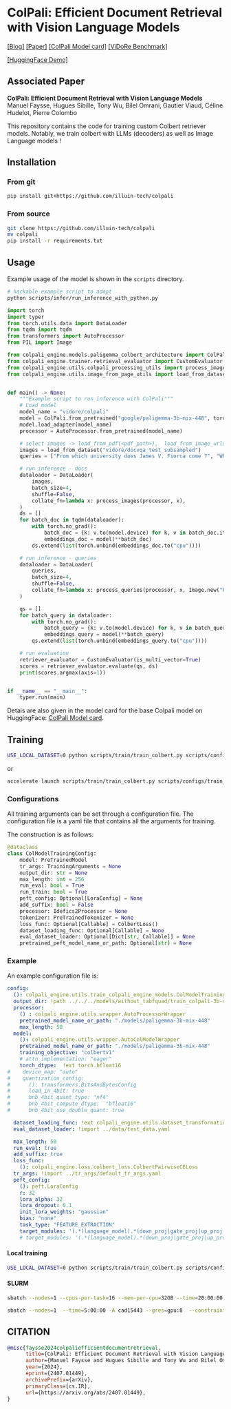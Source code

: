 # ColPali: Efficient Document Retrieval with Vision Language Models


[[Blog]](https://huggingface.co/blog/manu/colpali)
[[Paper]](https://arxiv.org/abs/2407.01449)
[[ColPali Model card]](https://huggingface.co/vidore/colpali)
[[ViDoRe Benchmark]](https://huggingface.co/vidore)
<!---[[Colab example]]()-->
[[HuggingFace Demo]](https://huggingface.co/spaces/manu/ColPali-demo)


## Associated Paper

**ColPali: Efficient Document Retrieval with Vision Language Models**
Manuel Faysse, Hugues Sibille, Tony Wu, Bilel Omrani, Gautier Viaud, Céline Hudelot, Pierre Colombo

This repository contains the code for training custom Colbert retriever models.
Notably, we train colbert with LLMs (decoders) as well as Image Language models !

## Installation

### From git
```bash
pip install git+https://github.com/illuin-tech/colpali
```

### From source
```bash
git clone https://github.com/illuin-tech/colpali
mv colpali
pip install -r requirements.txt
```

## Usage

Example usage of the model is shown in the `scripts` directory.

```bash
# hackable example script to adapt
python scripts/infer/run_inference_with_python.py
```


```python
import torch
import typer
from torch.utils.data import DataLoader
from tqdm import tqdm
from transformers import AutoProcessor
from PIL import Image

from colpali_engine.models.paligemma_colbert_architecture import ColPali
from colpali_engine.trainer.retrieval_evaluator import CustomEvaluator
from colpali_engine.utils.colpali_processing_utils import process_images, process_queries
from colpali_engine.utils.image_from_page_utils import load_from_dataset


def main() -> None:
    """Example script to run inference with ColPali"""
    # Load model
    model_name = "vidore/colpali"
    model = ColPali.from_pretrained("google/paligemma-3b-mix-448", torch_dtype=torch.bfloat16, device_map="cuda").eval()
    model.load_adapter(model_name)
    processor = AutoProcessor.from_pretrained(model_name)

    # select images -> load_from_pdf(<pdf_path>),  load_from_image_urls(["<url_1>"]), load_from_dataset(<path>)
    images = load_from_dataset("vidore/docvqa_test_subsampled")
    queries = ["From which university does James V. Fiorca come ?", "Who is the japanese prime minister?"]

    # run inference - docs
    dataloader = DataLoader(
        images,
        batch_size=4,
        shuffle=False,
        collate_fn=lambda x: process_images(processor, x),
    )
    ds = []
    for batch_doc in tqdm(dataloader):
        with torch.no_grad():
            batch_doc = {k: v.to(model.device) for k, v in batch_doc.items()}
            embeddings_doc = model(**batch_doc)
        ds.extend(list(torch.unbind(embeddings_doc.to("cpu"))))

    # run inference - queries
    dataloader = DataLoader(
        queries,
        batch_size=4,
        shuffle=False,
        collate_fn=lambda x: process_queries(processor, x, Image.new("RGB", (448, 448), (255, 255, 255))),
    )

    qs = []
    for batch_query in dataloader:
        with torch.no_grad():
            batch_query = {k: v.to(model.device) for k, v in batch_query.items()}
            embeddings_query = model(**batch_query)
        qs.extend(list(torch.unbind(embeddings_query.to("cpu"))))

    # run evaluation
    retriever_evaluator = CustomEvaluator(is_multi_vector=True)
    scores = retriever_evaluator.evaluate(qs, ds)
    print(scores.argmax(axis=1))


if __name__ == "__main__":
    typer.run(main)
```

Detais are also given in the model card for the base Colpali model on HuggingFace: [ColPali Model card](https://huggingface.co/vidore/colpali).

## Training

```bash
USE_LOCAL_DATASET=0 python scripts/train/train_colbert.py scripts/configs/siglip/train_siglip_model_debug.yaml
```

or 

```bash
accelerate launch scripts/train/train_colbert.py scripts/configs/train_colidefics_model.yaml
```

### Configurations
All training arguments can be set through a configuration file.
The configuration file is a yaml file that contains all the arguments for training.

The construction is as follows:

```python
@dataclass
class ColModelTrainingConfig:
    model: PreTrainedModel
    tr_args: TrainingArguments = None
    output_dir: str = None
    max_length: int = 256
    run_eval: bool = True
    run_train: bool = True
    peft_config: Optional[LoraConfig] = None
    add_suffix: bool = False
    processor: Idefics2Processor = None
    tokenizer: PreTrainedTokenizer = None
    loss_func: Optional[Callable] = ColbertLoss()
    dataset_loading_func: Optional[Callable] = None
    eval_dataset_loader: Optional[Dict[str, Callable]] = None
    pretrained_peft_model_name_or_path: Optional[str] = None
```
### Example

An example configuration file is:

```yaml
config:
  (): colpali_engine.utils.train_colpali_engine_models.ColModelTrainingConfig
  output_dir: !path ../../../models/without_tabfquad/train_colpali-3b-mix-448
  processor:
    () : colpali_engine.utils.wrapper.AutoProcessorWrapper
    pretrained_model_name_or_path: "./models/paligemma-3b-mix-448"
    max_length: 50
  model:
    (): colpali_engine.utils.wrapper.AutoColModelWrapper
    pretrained_model_name_or_path: "./models/paligemma-3b-mix-448"
    training_objective: "colbertv1"
    # attn_implementation: "eager"
    torch_dtype:  !ext torch.bfloat16
#    device_map: "auto"
#    quantization_config:
#      (): transformers.BitsAndBytesConfig
#      load_in_4bit: true
#      bnb_4bit_quant_type: "nf4"
#      bnb_4bit_compute_dtype:  "bfloat16"
#      bnb_4bit_use_double_quant: true

  dataset_loading_func: !ext colpali_engine.utils.dataset_transformation.load_train_set
  eval_dataset_loader: !import ../data/test_data.yaml

  max_length: 50
  run_eval: true
  add_suffix: true
  loss_func:
    (): colpali_engine.loss.colbert_loss.ColbertPairwiseCELoss
  tr_args: !import ../tr_args/default_tr_args.yaml
  peft_config:
    (): peft.LoraConfig
    r: 32
    lora_alpha: 32
    lora_dropout: 0.1
    init_lora_weights: "gaussian"
    bias: "none"
    task_type: "FEATURE_EXTRACTION"
    target_modules: '(.*(language_model).*(down_proj|gate_proj|up_proj|k_proj|q_proj|v_proj|o_proj).*$|.*(custom_text_proj).*$)'
    # target_modules: '(.*(language_model).*(down_proj|gate_proj|up_proj|k_proj|q_proj|v_proj|o_proj).*$|.*(custom_text_proj).*$)'
```


#### Local training

```bash
USE_LOCAL_DATASET=0 python scripts/train/train_colbert.py scripts/configs/siglip/train_siglip_model_debug.yaml
```


#### SLURM

```bash
sbatch --nodes=1 --cpus-per-task=16 --mem-per-cpu=32GB --time=20:00:00 --gres=gpu:1  -p gpua100 --job-name=colidefics --output=colidefics.out --error=colidefics.err --wrap="accelerate launch scripts/train/train_colbert.py  scripts/configs/train_colidefics_model.yaml"

sbatch --nodes=1  --time=5:00:00 -A cad15443 --gres=gpu:8  --constraint=MI250 --job-name=colpali --wrap="python scripts/train/train_colbert.py scripts/configs/train_colpali_model.yaml"
```

## CITATION

```bibtex
@misc{faysse2024colpaliefficientdocumentretrieval,
      title={ColPali: Efficient Document Retrieval with Vision Language Models}, 
      author={Manuel Faysse and Hugues Sibille and Tony Wu and Bilel Omrani and Gautier Viaud and Céline Hudelot and Pierre Colombo},
      year={2024},
      eprint={2407.01449},
      archivePrefix={arXiv},
      primaryClass={cs.IR},
      url={https://arxiv.org/abs/2407.01449}, 
}
```